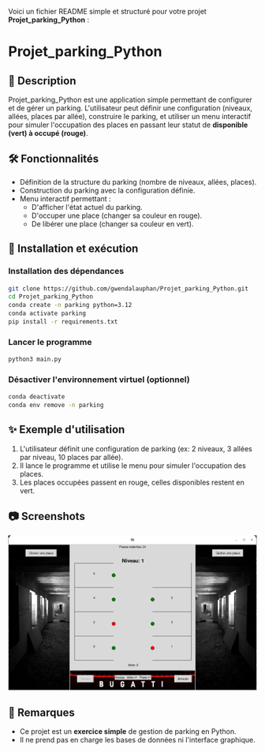 Voici un fichier README simple et structuré pour votre projet **Projet_parking_Python** :  

# Projet_parking_Python

## 📌 Description

Projet_parking_Python est une application simple permettant de configurer et de gérer un parking. L'utilisateur peut définir une configuration (niveaux, allées, places par allée), construire le parking, et utiliser un menu interactif pour simuler l'occupation des places en passant leur statut de **disponible (vert) à occupé (rouge)**.

## 🛠 Fonctionnalités

- Définition de la structure du parking (nombre de niveaux, allées, places).
- Construction du parking avec la configuration définie.
- Menu interactif permettant :
  - D'afficher l'état actuel du parking.
  - D'occuper une place (changer sa couleur en rouge).
  - De libérer une place (changer sa couleur en vert).
  
## 🚀 Installation et exécution

### Installation des dépendances
```bash
git clone https://github.com/gwendalauphan/Projet_parking_Python.git
cd Projet_parking_Python
conda create -n parking python=3.12
conda activate parking
pip install -r requirements.txt
```

### Lancer le programme
```bash
python3 main.py
```

### Désactiver l'environnement virtuel (optionnel)
```bash
conda deactivate
conda env remove -n parking
```

## ✨ Exemple d'utilisation

1. L'utilisateur définit une configuration de parking (ex: 2 niveaux, 3 allées par niveau, 10 places par allée).
2. Il lance le programme et utilise le menu pour simuler l'occupation des places.
3. Les places occupées passent en rouge, celles disponibles restent en vert.

## 📷 Screenshots

![example parking](resources/example_parking.png)

## 📌 Remarques

- Ce projet est un **exercice simple** de gestion de parking en Python.
- Il ne prend pas en charge les bases de données ni l'interface graphique.

